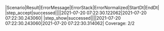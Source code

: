 |Scenario|Result|ErrorMessage|ErrorStack|ErrorNormalized|StartDt|EndDt|
|step_accept|successed||||2021-07-20 07:22:30.122062|2021-07-20 07:22:30.243060|
|step_show|successed||||2021-07-20 07:22:30.243060|2021-07-20 07:22:30.314062|
Coverage: 2/2
